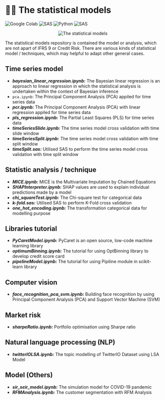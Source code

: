 # ✍🏻 The statistical models

![Google Colab](https://img.shields.io/badge/Editor-Google%20Colab-brightgreen)
![SAS](https://img.shields.io/badge/Editor-SAS-brightgreen)
![Python](https://img.shields.io/badge/Code-Python-blue)
![SAS](https://img.shields.io/badge/Code-SAS-blue)

<p align="center">
  <img src="https://research.phoenix.edu/sites/default/files/blogpost/images/statistical-analysis-hero.jpg" alt="The statistical models"/>
</p>

The statistical models repository is contained the model or analysis, which are not apart of IFRS 9 or Credit Risk. There are various kinds of statistical model / techniques, which may helpful to adapt other general cases.

## Time series model
* ***bayesian_linear_regression.ipynb:*** The Bayesian linear regression is an approach to linear regression in which the statistical analysis is undertaken within the context of Bayesian inference
* `pca.ipynb`: The Principal Component Analysis (PCA) appiled for time series data
* ***pcr.ipynb:*** The Principal Component Analysis (PCA) with linear regression appiled for time series data
* ***pls_regression.ipynb:*** The Partial Least Squares (PLS) for time series data
* ***timeSeriesSlide.ipynb:*** The time series model cross validation with time slide window
* ***timeSeriesSplit.ipynb:*** The time series model cross validation with time split window
* ***timeSplit.sas:*** Utilised SAS to perform the time series model cross validation with time split window

## Statistic analysis / technique
* ***MICE.ipynb:*** MICE is the Multivariate Imputation by Chained Equations
* ***SHAPInterpreter.ipynb:*** SHAP values are used to explain individual predictions made by a model
* ***chi_squareTest.ipynb:*** The Chi-square test for categorical data
* ***k-fold.sas:*** Utilised SAS to perform K-Fold cross validation
* ***one_hot_encoding.ipynb:*** The transformation categorical data for modelling purpose

## Libraries tutorial
* ***PyCaretModel.ipynb:*** PyCaret is an open source, low-code machine learning library
* ***optimumBinning.ipynb:*** The tutorial for using OptBinning library to develop credit score card
* ***pipelineModel.ipynb:*** The tutorial for using Pipiline module in scikit-learn library

## Computer vision
* ***face_recognition_pca_svm.ipynb:*** Building face recognition by using Principal Component Analysis (PCA) and Support Vector Machine (SVM)

## Market risk
* ***sharpeRatio.ipynb:*** Portfolio optimisation using Sharpe ratio

## Natural language processing (NLP)
* ***twitterIOLSA.ipynb:*** The topic modelling of TwitterIO Dataset using LSA Model

## Model (Others)
* ***sir_seir_model.ipynb:*** The simulation model for COVID-19 pandemic
* ***RFMAnalysis.ipynb:*** The customer segmentation with RFM Analysis
